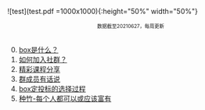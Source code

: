 ![test](test.pdf =1000x1000){:height="50%" width="50%"}<br>
<div align='center' ><font size='0.5'>数据截至20210627，每周更新</font></div><br>

0. [box是什么？](Chapter0.md)
1. [如何加入社群？](CHAPTER.01.1.md)
2. [精彩课程分享](CHAPTER.01.3.md)
3. [群成员有话说](CHAPTER.01.4.md)
4. [box定投标的选择过程](CHAPTER.05.md)
5. [种竹-每个人都可以或应该富有](CHAPTER.06.md)
